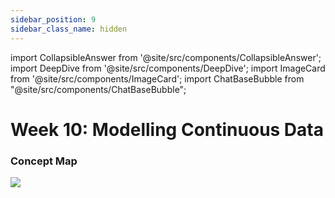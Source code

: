 ```yaml
---
sidebar_position: 9
sidebar_class_name: hidden
---
```


import CollapsibleAnswer from '@site/src/components/CollapsibleAnswer';
import DeepDive from '@site/src/components/DeepDive';
import ImageCard from '@site/src/components/ImageCard';
import ChatBaseBubble from "@site/src/components/ChatBaseBubble";

# Week 10: Modelling Continuous Data



<ChatBaseBubble/>

### Concept Map

![](https://www.dropbox.com/scl/fi/gt26374kwrt4k1lyfrcfz/DDW-Concept-Map-Week-10.drawio.png?rlkey=slg8113sew3hw7sfkclhi6p80&st=8jnpfkoz&raw=1)

